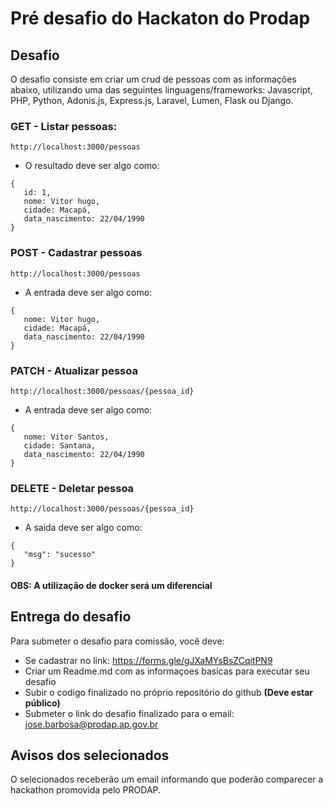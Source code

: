 # Pré desafio do Hackaton do Prodap
   ## Desafio
   O desafio consiste em criar um crud de pessoas com as informações abaixo, utilizando uma das seguintes linguagens/frameworks: Javascript, PHP, Python, Adonis.js, Express.js, Laravel, Lumen, Flask ou Django.
   ### GET - Listar pessoas:    
   ``http://localhost:3000/pessoas``
   - O resultado deve ser algo como:
   ```
   {
      id: 1,
      nome: Vitor hugo,
      cidade: Macapá,
      data_nascimento: 22/04/1990
   }
   ```
   ### POST - Cadastrar pessoas
   ``http://localhost:3000/pessoas``
   - A entrada deve ser algo como:
   ```
   {
      nome: Vitor hugo,
      cidade: Macapá,
      data_nascimento: 22/04/1990
   }
   ```
   ### PATCH - Atualizar pessoa
   ``http://localhost:3000/pessoas/{pessoa_id}``
   - A entrada deve ser algo como:
   ```
   {
      nome: Vitor Santos,
      cidade: Santana,
      data_nascimento: 22/04/1990
   }
   ```
   ### DELETE - Deletar pessoa
   ``http://localhost:3000/pessoas/{pessoa_id}``
   - A saida deve ser algo como:
   ```
   {
      "msg": "sucesso"
   }
   ```
  #### OBS: A utilização de docker será um diferencial
   ## Entrega do desafio
   Para submeter o desafio para comissão, você deve:
   * Se cadastrar no link: https://forms.gle/gJXaMYsBsZCqitPN9
   * Criar um Readme.md com as informaçoes basicas para executar seu desafio 
   * Subir o codigo finalizado no próprio repositório do github **(Deve estar público)**
   * Submeter o link do desafio finalizado para o email: jose.barbosa@prodap.ap.gov.br
   ## Avisos dos selecionados
   O selecionados receberão um email informando que poderão comparecer a hackathon promovida pelo PRODAP. 
